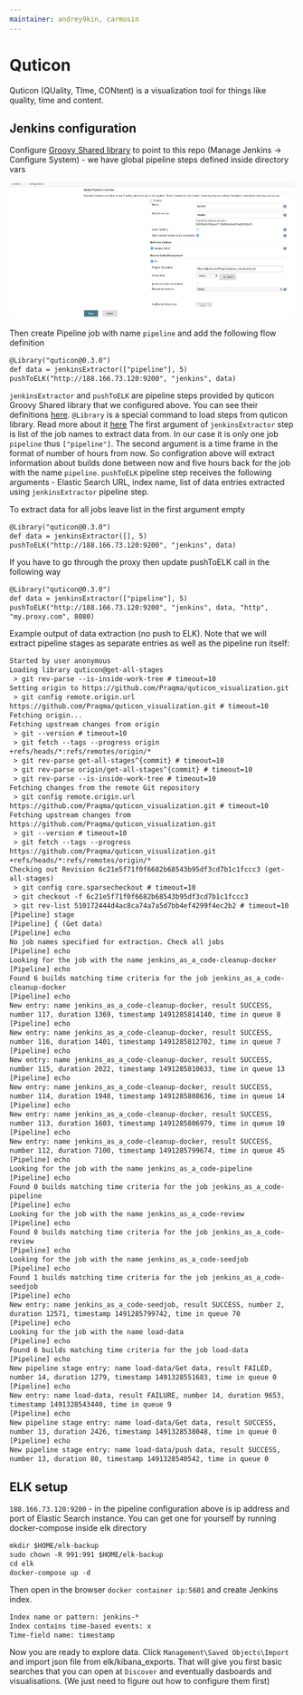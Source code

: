 ```yaml
---
maintainer: andrey9kin, carmosin
---
```

# Quticon
Quticon (QUality, TIme, CONtent) is a visualization tool for things like quality, time and content.

## Jenkins configuration

Configure [Groovy Shared library](https://jenkins.io/doc/book/pipeline/shared-libraries/) to point to this repo (Manage Jenkins -> Configure System) - we have global pipeline steps defined inside directory vars

![Config example](docs/config.png)

Then create Pipeline job with name `pipeline` and add the following flow definition

```
@Library("quticon@0.3.0")
def data = jenkinsExtractor(["pipeline"], 5)
pushToELK("http://188.166.73.120:9200", "jenkins", data)
```
`jenkinsExtractor` and `pushToELK` are pipeline steps provided by quticon Groovy Shared library that we configured above. You can see their definitions [here](vars). `@Library` is a special command to load steps from quticon library. Read more about it [here](https://jenkins.io/doc/book/pipeline/shared-libraries/#using-libraries)
The first argument of `jenkinsExtractor` step is list of the job names to extract data from. In our case it is only one job `pipeline` thus `["pipeline"]`. The second argument is a time frame in the format of number of hours from now. So configration above will extract information about builds done between now and five hours back for the job with the name `pipeline`.
`pushToELK` pipeline step receives the following arguments - Elastic Search URL, index name, list of data entries extracted using `jenkinsExtractor` pipeline step.

To extract data for all jobs leave list in the first argument empty

```
@Library("quticon@0.3.0")
def data = jenkinsExtractor([], 5)
pushToELK("http://188.166.73.120:9200", "jenkins", data)
```

If you have to go through the proxy then update pushToELK call in the following way

```
@Library("quticon@0.3.0")
def data = jenkinsExtractor(["pipeline"], 5)
pushToELK("http://188.166.73.120:9200", "jenkins", data, "http", "my.proxy.com", 8080)
```

Example output of data extraction (no push to ELK). Note that we will extract pipeline stages as separate entries as well as the pipeline run itself:

```
Started by user anonymous
Loading library quticon@get-all-stages
 > git rev-parse --is-inside-work-tree # timeout=10
Setting origin to https://github.com/Praqma/quticon_visualization.git
 > git config remote.origin.url https://github.com/Praqma/quticon_visualization.git # timeout=10
Fetching origin...
Fetching upstream changes from origin
 > git --version # timeout=10
 > git fetch --tags --progress origin +refs/heads/*:refs/remotes/origin/*
 > git rev-parse get-all-stages^{commit} # timeout=10
 > git rev-parse origin/get-all-stages^{commit} # timeout=10
 > git rev-parse --is-inside-work-tree # timeout=10
Fetching changes from the remote Git repository
 > git config remote.origin.url https://github.com/Praqma/quticon_visualization.git # timeout=10
Fetching upstream changes from https://github.com/Praqma/quticon_visualization.git
 > git --version # timeout=10
 > git fetch --tags --progress https://github.com/Praqma/quticon_visualization.git +refs/heads/*:refs/remotes/origin/*
Checking out Revision 6c21e5f71f0f6682b68543b95df3cd7b1c1fccc3 (get-all-stages)
 > git config core.sparsecheckout # timeout=10
 > git checkout -f 6c21e5f71f0f6682b68543b95df3cd7b1c1fccc3
 > git rev-list 510172444d4ac8ca74a7a5d7bb4ef4299f4ec2b2 # timeout=10
[Pipeline] stage
[Pipeline] { (Get data)
[Pipeline] echo
No job names specified for extraction. Check all jobs
[Pipeline] echo
Looking for the job with the name jenkins_as_a_code-cleanup-docker
[Pipeline] echo
Found 6 builds matching time criteria for the job jenkins_as_a_code-cleanup-docker
[Pipeline] echo
New entry: name jenkins_as_a_code-cleanup-docker, result SUCCESS, number 117, duration 1369, timestamp 1491285814140, time in queue 8
[Pipeline] echo
New entry: name jenkins_as_a_code-cleanup-docker, result SUCCESS, number 116, duration 1401, timestamp 1491285812702, time in queue 7
[Pipeline] echo
New entry: name jenkins_as_a_code-cleanup-docker, result SUCCESS, number 115, duration 2022, timestamp 1491285810633, time in queue 13
[Pipeline] echo
New entry: name jenkins_as_a_code-cleanup-docker, result SUCCESS, number 114, duration 1948, timestamp 1491285808636, time in queue 14
[Pipeline] echo
New entry: name jenkins_as_a_code-cleanup-docker, result SUCCESS, number 113, duration 1603, timestamp 1491285806979, time in queue 10
[Pipeline] echo
New entry: name jenkins_as_a_code-cleanup-docker, result SUCCESS, number 112, duration 7100, timestamp 1491285799674, time in queue 45
[Pipeline] echo
Looking for the job with the name jenkins_as_a_code-pipeline
[Pipeline] echo
Found 0 builds matching time criteria for the job jenkins_as_a_code-pipeline
[Pipeline] echo
Looking for the job with the name jenkins_as_a_code-review
[Pipeline] echo
Found 0 builds matching time criteria for the job jenkins_as_a_code-review
[Pipeline] echo
Looking for the job with the name jenkins_as_a_code-seedjob
[Pipeline] echo
Found 1 builds matching time criteria for the job jenkins_as_a_code-seedjob
[Pipeline] echo
New entry: name jenkins_as_a_code-seedjob, result SUCCESS, number 2, duration 12571, timestamp 1491285799742, time in queue 70
[Pipeline] echo
Looking for the job with the name load-data
[Pipeline] echo
Found 6 builds matching time criteria for the job load-data
[Pipeline] echo
New pipeline stage entry: name load-data/Get data, result FAILED, number 14, duration 1279, timestamp 1491328551683, time in queue 0
[Pipeline] echo
New entry: name load-data, result FAILURE, number 14, duration 9653, timestamp 1491328543440, time in queue 9
[Pipeline] echo
New pipeline stage entry: name load-data/Get data, result SUCCESS, number 13, duration 2426, timestamp 1491328538048, time in queue 0
[Pipeline] echo
New pipeline stage entry: name load-data/push data, result SUCCESS, number 13, duration 80, timestamp 1491328540542, time in queue 0
```

## ELK setup

`188.166.73.120:9200` - in the pipeline configuration above is ip address and port of Elastic Search instance. You can get one for yourself by running docker-compose inside elk directory

```
mkdir $HOME/elk-backup
sudo chown -R 991:991 $HOME/elk-backup
cd elk
docker-compose up -d
```
Then open in the browser `docker container ip:5601` and create Jenkins index.

```
Index name or pattern: jenkins-*
Index contains time-based events: x
Time-field name: timestamp
```

Now you are ready to explore data. Click `Management\Saved Objects\Import` and import json file from elk/kibana_exports.
That will give you first basic searches that you can open at `Discover` and eventually dasboards and visualisations. (We just need to figure out how to configure them first)

